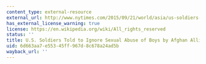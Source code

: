 ```yaml
---
content_type: external-resource
external_url: http://www.nytimes.com/2015/09/21/world/asia/us-soldiers-told-to-ignore-afghan-allies-abuse-of-boys.html
has_external_license_warning: true
license: https://en.wikipedia.org/wiki/All_rights_reserved
status: ''
title: U.S. Soldiers Told to Ignore Sexual Abuse of Boys by Afghan Allies
uid: 6d663aa7-e553-45ff-967d-8c678a24ad5b
wayback_url: ''
---
```

